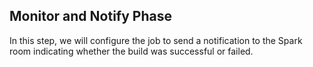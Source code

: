 
## Monitor and Notify Phase

In this step, we will configure the job to send a notification to the Spark room indicating whether the build was successful or failed.

